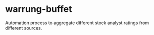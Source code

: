 # warrung-buffet
Automation process to aggregate different stock analyst ratings from different sources.
